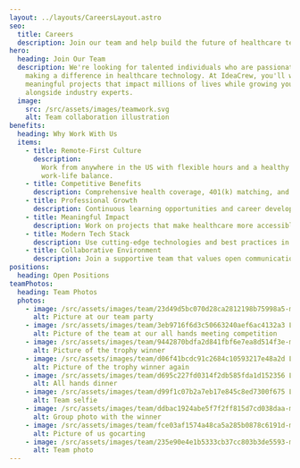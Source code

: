 ```yaml
---
layout: ../layouts/CareersLayout.astro
seo:
  title: Careers
  description: Join our team and help build the future of healthcare technology
hero:
  heading: Join Our Team
  description: We're looking for talented individuals who are passionate about
    making a difference in healthcare technology. At IdeaCrew, you'll work on
    meaningful projects that impact millions of lives while growing your career
    alongside industry experts.
  image:
    src: /src/assets/images/teamwork.svg
    alt: Team collaboration illustration
benefits:
  heading: Why Work With Us
  items:
    - title: Remote-First Culture
      description:
        Work from anywhere in the US with flexible hours and a healthy
        work-life balance.
    - title: Competitive Benefits
      description: Comprehensive health coverage, 401(k) matching, and generous PTO.
    - title: Professional Growth
      description: Continuous learning opportunities and career development support.
    - title: Meaningful Impact
      description: Work on projects that make healthcare more accessible and affordable.
    - title: Modern Tech Stack
      description: Use cutting-edge technologies and best practices in software development.
    - title: Collaborative Environment
      description: Join a supportive team that values open communication and innovation.
positions:
  heading: Open Positions
teamPhotos:
  heading: Team Photos
  photos:
    - image: /src/assets/images/team/23d49d5bc070d28ca2812198b75998a5-min.jpg
      alt: Picture at our team party
    - image: /src/assets/images/team/3eb9716f6d3c50663240aef6ac4132a3 Large.jpeg
      alt: Picture of the team at our all hands meeting competition
    - image: /src/assets/images/team/9442870bdfa2d841fbf6e7ea8d514f3e-min.png
      alt: Picture of the trophy winner
    - image: /src/assets/images/team/d06f41bcdc91c2684c10593217e48a2d Large.jpeg
      alt: Picture of the trophy winner again
    - image: /src/assets/images/team/d695c227fd0314f2db585fda1d152356 Large.jpeg
      alt: All hands dinner
    - image: /src/assets/images/team/d99f1c07b2a7eb17e845c8ed7300f675 Large.jpeg
      alt: Team selfie
    - image: /src/assets/images/team/ddbac1924abe5f7f2ff815d7cd038daa-min.png
      alt: Group photo with the winner
    - image: /src/assets/images/team/fce03af1574a48ca5a285b0878c6191d-min.jpg
      alt: Picture of us gocarting
    - image: /src/assets/images/team/235e90e4e1b5333cb37cc803b3de5593-min.jpg
      alt: Team photo
---
```

